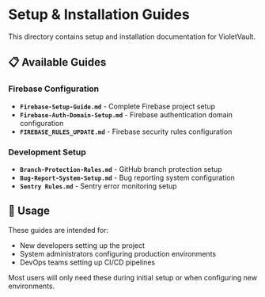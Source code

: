 # Setup & Installation Guides

This directory contains setup and installation documentation for VioletVault.

## 📋 Available Guides

### **Firebase Configuration**

- **`Firebase-Setup-Guide.md`** - Complete Firebase project setup
- **`Firebase-Auth-Domain-Setup.md`** - Firebase authentication domain configuration
- **`FIREBASE_RULES_UPDATE.md`** - Firebase security rules configuration

### **Development Setup**

- **`Branch-Protection-Rules.md`** - GitHub branch protection setup
- **`Bug-Report-System-Setup.md`** - Bug reporting system configuration
- **`Sentry Rules.md`** - Sentry error monitoring setup

## 🎯 Usage

These guides are intended for:

- New developers setting up the project
- System administrators configuring production environments
- DevOps teams setting up CI/CD pipelines

Most users will only need these during initial setup or when configuring new environments.
